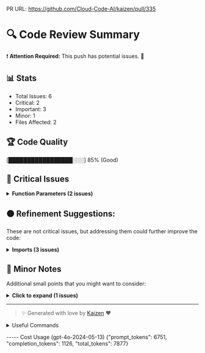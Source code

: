 PR URL: https://github.com/Cloud-Code-AI/kaizen/pull/335

# 🔍 Code Review Summary

❗ **Attention Required:** This push has potential issues. 🚨

## 📊 Stats
- Total Issues: 6
- Critical: 2
- Important: 3
- Minor: 1
- Files Affected: 2
## 🏆 Code Quality
[█████████████████░░░] 85% (Good)

## 🚨 Critical Issues

<details>
<summary><strong>Function Parameters (2 issues)</strong></summary>

### 1. Removed `reeval_response` parameter from multiple functions. Ensure that this parameter is no longer needed and does not affect the functionality.
📁 **File:** `kaizen/generator/pr_description.py:43`
⚖️ **Severity:** 8/10
🔍 **Description:** Removing a parameter can lead to missing functionality if the parameter was being used elsewhere in the code.
💡 **Solution:** Verify that `reeval_response` is not required for the functions to operate correctly.

### 2. Changed the implementation of `_process_full_diff` to remove `reeval_response` logic. Ensure that the re-evaluation logic is no longer needed.
📁 **File:** `kaizen/generator/pr_description.py:79`
⚖️ **Severity:** 8/10
🔍 **Description:** Removing logic can lead to missing functionality if the logic was essential.
💡 **Solution:** Verify that the re-evaluation logic is not required for the function to operate correctly.

**Current Code:**
```python
resp, usage = self.provider.chat_completion(prompt, user=user)
desc = parser.extract_code_from_markdown(resp)
return desc
```

**Suggested Code:**
```python

```

</details>

## 🟠 Refinement Suggestions:
These are not critical issues, but addressing them could further improve the code:

<details>
<summary><strong>Imports (3 issues)</strong></summary>

### 1. The import statement was changed to import from a different module. Ensure that the new module contains the required constants.
📁 **File:** `kaizen/generator/pr_description.py:8`
⚖️ **Severity:** 6/10
🔍 **Description:** Changing import paths can lead to runtime errors if the new module does not contain the expected constants.
💡 **Solution:** Verify that `PR_DESCRIPTION_SYSTEM_PROMPT` exists in `pr_desc_prompts` and is correctly defined.

**Current Code:**
```python
from kaizen.llms.prompts.pr_desc_prompts import (
```

**Suggested Code:**
```python

```

### 2. The system prompt was changed from `CODE_REVIEW_SYSTEM_PROMPT` to `PR_DESCRIPTION_SYSTEM_PROMPT`. Ensure this change aligns with the intended functionality.
📁 **File:** `kaizen/generator/pr_description.py:28`
⚖️ **Severity:** 6/10
🔍 **Description:** Changing the system prompt can alter the behavior of the LLMProvider, potentially affecting the output.
💡 **Solution:** Confirm that `PR_DESCRIPTION_SYSTEM_PROMPT` is the correct prompt for the intended functionality.

**Current Code:**
```python
self.provider.system_prompt = PR_DESCRIPTION_SYSTEM_PROMPT
```

**Suggested Code:**
```python

```

### 3. Changed function calls to remove `reeval_response` parameter. Ensure that the new function signatures match the updated calls.
📁 **File:** `kaizen/generator/pr_description.py:52`
⚖️ **Severity:** 6/10
🔍 **Description:** Mismatch in function signatures can lead to runtime errors.
💡 **Solution:** Ensure that `_process_full_diff` and `_process_files` functions do not require `reeval_response` parameter.

**Current Code:**
```python
desc = self._process_full_diff(prompt, user)
```

**Suggested Code:**
```python

```

</details>

## 📝 Minor Notes
Additional small points that you might want to consider:

<details>
<summary><strong>Click to expand (1 issues)</strong></summary>

<details>
<summary><strong>Prompt Definitions (1 issues)</strong></summary>

### 1. Added new prompt definitions in `pr_desc_prompts.py`. Ensure that these new prompts are correctly formatted and used in the code.
📁 **File:** `kaizen/llms/prompts/pr_desc_prompts.py:1`
⚖️ **Severity:** 4/10
🔍 **Description:** New prompt definitions need to be correctly formatted and integrated into the existing codebase.
💡 **Solution:** Review the new prompt definitions for correctness and ensure they are used appropriately.

**Current Code:**
```python
PR_DESCRIPTION_SYSTEM_PROMPT = """
As a senior software developer reviewing code submissions, provide thorough, constructive feedback and suggestions for improvements. Consider best practices, error handling, performance, readability, and maintainability. Offer objective and respectful reviews that help developers enhance their skills and code quality. Use your expertise to provide comprehensive feedback without asking clarifying questions.
"""
```

**Suggested Code:**
```python

```

</details>

</details>

---

> ✨ Generated with love by [Kaizen](https://cloudcode.ai) ❤️

<details>
<summary>Useful Commands</summary>

- **Feedback:** Reply with `!feedback [your message]`
- **Ask PR:** Reply with `!ask-pr [your question]`
- **Review:** Reply with `!review`
- **Explain:** Reply with `!explain [issue number]` for more details on a specific issue
- **Ignore:** Reply with `!ignore [issue number]` to mark an issue as false positive
- **Update Tests:** Reply with `!unittest` to create a PR with test changes
</details>


----- Cost Usage (gpt-4o-2024-05-13)
{"prompt_tokens": 6751, "completion_tokens": 1126, "total_tokens": 7877}